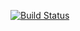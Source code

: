 [![Build Status](https://travis-ci.com/Unn20/Enterprise-JSON.svg?branch=master)](https://travis-ci.com/Unn20/Enterprise-JSON)
